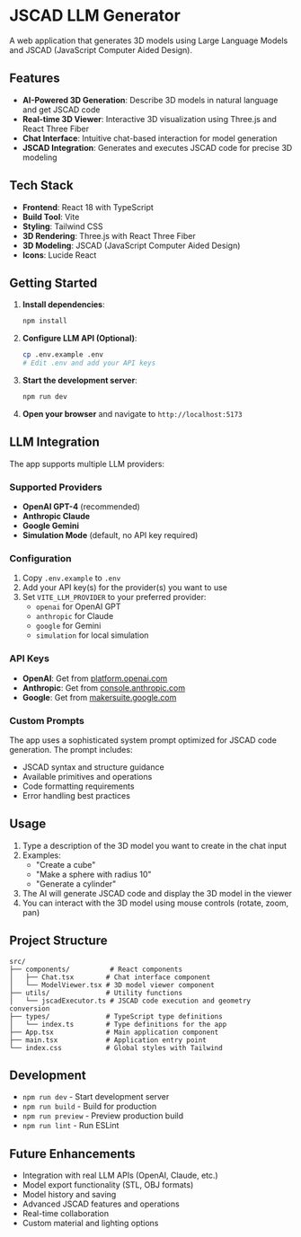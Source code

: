 # JSCAD LLM Generator

A web application that generates 3D models using Large Language Models and JSCAD (JavaScript Computer Aided Design).

## Features

- **AI-Powered 3D Generation**: Describe 3D models in natural language and get JSCAD code
- **Real-time 3D Viewer**: Interactive 3D visualization using Three.js and React Three Fiber
- **Chat Interface**: Intuitive chat-based interaction for model generation
- **JSCAD Integration**: Generates and executes JSCAD code for precise 3D modeling

## Tech Stack

- **Frontend**: React 18 with TypeScript
- **Build Tool**: Vite
- **Styling**: Tailwind CSS
- **3D Rendering**: Three.js with React Three Fiber
- **3D Modeling**: JSCAD (JavaScript Computer Aided Design)
- **Icons**: Lucide React

## Getting Started

1. **Install dependencies**:
   ```bash
   npm install
   ```

2. **Configure LLM API (Optional)**:
   ```bash
   cp .env.example .env
   # Edit .env and add your API keys
   ```

3. **Start the development server**:
   ```bash
   npm run dev
   ```

4. **Open your browser** and navigate to `http://localhost:5173`

## LLM Integration

The app supports multiple LLM providers:

### Supported Providers

- **OpenAI GPT-4** (recommended)
- **Anthropic Claude** 
- **Google Gemini**
- **Simulation Mode** (default, no API key required)

### Configuration

1. Copy `.env.example` to `.env`
2. Add your API key(s) for the provider(s) you want to use
3. Set `VITE_LLM_PROVIDER` to your preferred provider:
   - `openai` for OpenAI GPT
   - `anthropic` for Claude
   - `google` for Gemini
   - `simulation` for local simulation

### API Keys

- **OpenAI**: Get from [platform.openai.com](https://platform.openai.com/api-keys)
- **Anthropic**: Get from [console.anthropic.com](https://console.anthropic.com/)
- **Google**: Get from [makersuite.google.com](https://makersuite.google.com/app/apikey)

### Custom Prompts

The app uses a sophisticated system prompt optimized for JSCAD code generation. The prompt includes:

- JSCAD syntax and structure guidance
- Available primitives and operations
- Code formatting requirements
- Error handling best practices

## Usage

1. Type a description of the 3D model you want to create in the chat input
2. Examples:
   - "Create a cube"
   - "Make a sphere with radius 10"
   - "Generate a cylinder"
3. The AI will generate JSCAD code and display the 3D model in the viewer
4. You can interact with the 3D model using mouse controls (rotate, zoom, pan)

## Project Structure

```
src/
├── components/          # React components
│   ├── Chat.tsx        # Chat interface component
│   └── ModelViewer.tsx # 3D model viewer component
├── utils/              # Utility functions
│   └── jscadExecutor.ts # JSCAD code execution and geometry conversion
├── types/              # TypeScript type definitions
│   └── index.ts        # Type definitions for the app
├── App.tsx             # Main application component
├── main.tsx            # Application entry point
└── index.css           # Global styles with Tailwind
```

## Development

- `npm run dev` - Start development server
- `npm run build` - Build for production
- `npm run preview` - Preview production build
- `npm run lint` - Run ESLint

## Future Enhancements

- Integration with real LLM APIs (OpenAI, Claude, etc.)
- Model export functionality (STL, OBJ formats)
- Model history and saving
- Advanced JSCAD features and operations
- Real-time collaboration
- Custom material and lighting options 